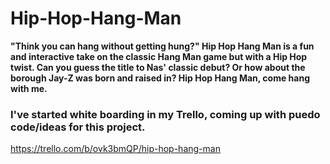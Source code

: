 # Hip-Hop-Hang-Man
**"Think you can hang without getting hung?" Hip Hop Hang Man is a fun and interactive take on the classic Hang Man game but with a Hip Hop twist. Can you guess the title to Nas' classic debut? Or how about the borough Jay-Z was born and raised in? Hip Hop Hang Man, come hang with me.**   
### I've started white boarding in my Trello, coming up with puedo code/ideas for this project. 
https://trello.com/b/ovk3bmQP/hip-hop-hang-man
